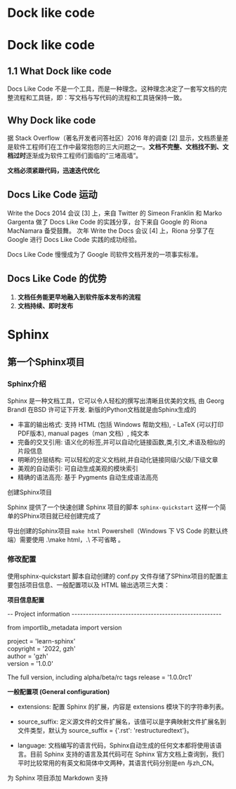 Dock like code
===================

# Dock like code 

## 1.1 What Dock like code 

Docs Like Code 不是一个工具，而是一种理念。这种理念决定了一套写文档的完整流程和工具链，即：写文档与写代码的流程和工具链保持一致。

##  Why Dock like code 

据 Stack Overflow（著名开发者问答社区）2016 年的调查 [2] 显示，文档质量差是软件工程师们在工作中最常抱怨的三大问题之一。**文档不完整、文档找不到、文档过时**逐渐成为软件工程师们面临的“三堵高墙”。

**文档必须紧跟代码，迅速迭代优化**
## Docs Like Code 运动

Write the Docs 2014 会议 [3] 上，来自 Twitter 的 Simeon Franklin 和 Marko Gargenta 做了 Docs Like Code 的实践分享，台下来自 Google 的 Riona MacNamara 备受鼓舞。
次年 Write the Docs 会议 [4] 上，Riona 分享了在 Google 进行 Docs Like Code 实践的成功经验。

Docs Like Code 慢慢成为了 Google 司软件文档开发的一项事实标准。

## Docs Like Code 的优势

1. **文档任务能更早地融入到软件版本发布的流程**
2. **文档持续、即时发布**

# Sphinx

## 第一个Sphinx项目

### Sphinx介绍
Sphinx 是一种文档工具，它可以令人轻松的撰写出清晰且优美的文档, 由 Georg Brandl 在BSD 许可证下开发. 新版的Python文档就是由Sphinx生成的

- 丰富的输出格式: 支持 HTML (包括 Windows 帮助文档), - LaTeX (可以打印PDF版本), manual pages（man 文档）, 纯文本
- 完备的交叉引用: 语义化的标签,并可以自动化链接函数,类,引文,术语及相似的片段信息
- 明晰的分层结构: 可以轻松的定义文档树,并自动化链接同级/父级/下级文章
- 美观的自动索引: 可自动生成美观的模块索引
- 精确的语法高亮: 基于 Pygments 自动生成语法高亮

创建Sphinx项目 

Sphinx 提供了一个快速创建 Sphinx 项目的脚本 `sphinx-quickstart`
这样一个简单的SPhinx项目就已经创建完成了

导出创建的Sphinx项目 `make html`
Powershell（Windows 下 VS Code 的默认终端）需要使用 .\make html，.\ 不可省略 。

### 修改配置

使用sphinx-quickstart 脚本自动创建的 conf.py 文件存储了SPhinx项目的配置主要包括项目信息、一般配置项以及 HTML 输出选项三大类：

**项目信息配置**

 -- Project information -----------------------------------------------------

from importlib_metadata import version


project = 'learn-sphinx'  
copyright = '2022, gzh'  
author = 'gzh'  
version = '1.0.0'

The full version, including alpha/beta/rc tags
release = '1.0.0rc1'

**一般配置项 (General configuration)**

- extensions: 配置 Sphinx 的扩展，内容是 extensions 模块下的字符串列表。

- source_suffix: 定义源文件的文件扩展名，该值可以是字典映射文件扩展名到文件类型，默认为 source_suffix = {'.rst': 'restructuredtext'}。

- language: 文档编写的语言代码，Sphinx自动生成的任何文本都将使用该语言。目前 Sphinx 支持的语言及其代码可在 Sphinx 官方文档上查询到，我们平时比较常用的有英文和简体中文两种，其语言代码分别是en 与zh_CN。

为 Sphinx 项目添加 Markdown 支持








